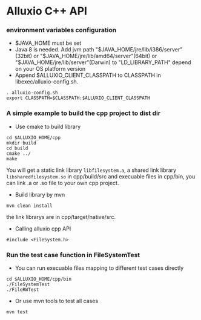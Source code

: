 # Alluxio C++ API

### environment variables configuration
- $JAVA_HOME must be set
- Java 8 is needed. Add jvm path "$JAVA_HOME/jre/lib/i386/server"(32bit) or 
"$JAVA_HOME/jre/lib/amd64/server"(64bit) or "$JAVA_HOME/jre/lib/server"(Darwin) 
to "LD_LIBRARY_PATH" depend on your OS platform version
-  Append $ALLUXIO_CLIENT_CLASSPATH to CLASSPATH in libexec/alluxio-config.sh.
```
. alluxio-config.sh
export CLASSPATH=$CLASSPATH:$ALLUXIO_CLIENT_CLASSPATH
```

### A simple example to build the cpp project to dist dir
- Use cmake to build library
```
cd $ALLUXIO_HOME/cpp
mkdir build
cd build
cmake ../
make
```
  You will get a static link library `libfilesystem.a`, a shared link library 
`libsharedfilesystem.so` in cpp/build/src and execuable files in
cpp/bin, you can link .a or .so file to your own cpp project.
 
- Build library by mvn
 ```
 mvn clean install
 ```
 the link librarys are in cpp/target/native/src.
 
- Calling alluxio cpp API
```
#include <FileSystem.h>
```

### Run the test case function in FileSystemTest

- You can run execuable files mapping to different test cases directly 
```
cd $ALLUXIO_HOME/cpp/bin
./FileSystemTest
./FileRWTest
```
- Or use mvn tools to test all cases
```
mvn test
```